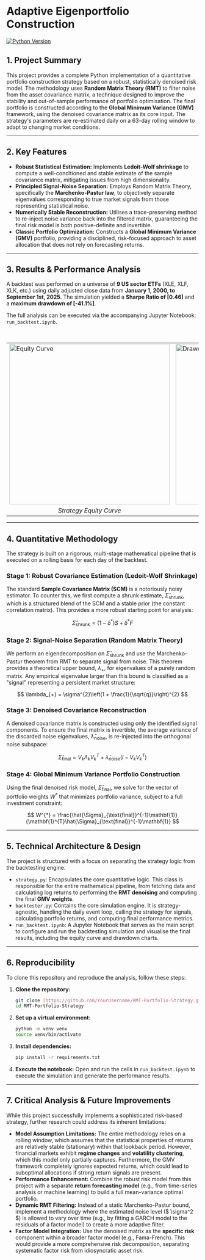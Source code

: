 # Adaptive Eigenportfolio Construction

[![Python Version](https://img.shields.io/badge/Python-3.9%2B-blue.svg)](https://python.org)

## 1. Project Summary

This project provides a complete Python implementation of a quantitative portfolio construction strategy based on a robust, statistically denoised risk model. The methodology uses **Random Matrix Theory (RMT)** to filter noise from the asset covariance matrix, a technique designed to improve the stability and out-of-sample performance of portfolio optimisation. The final portfolio is constructed according to the **Global Minimum Variance (GMV)** framework, using the denoised covariance matrix as its core input. The strategy's parameters are re-estimated daily on a 63-day rolling window to adapt to changing market conditions.

---

## 2. Key Features

* **Robust Statistical Estimation:** Implements **Ledoit-Wolf shrinkage** to compute a well-conditioned and stable estimate of the sample covariance matrix, mitigating issues from high dimensionality.
* **Principled Signal-Noise Separation:** Employs Random Matrix Theory, specifically the **Marchenko-Pastur law**, to objectively separate eigenvalues corresponding to true market signals from those representing statistical noise.
* **Numerically Stable Reconstruction:** Utilises a trace-preserving method to re-inject noise variance back into the filtered matrix, guaranteeing the final risk model is both positive-definite and invertible.
* **Classic Portfolio Optimization:** Constructs a **Global Minimum Variance (GMV)** portfolio, providing a disciplined, risk-focused approach to asset allocation that does not rely on forecasting returns.

---

## 3. Results & Performance Analysis

A backtest was performed on a universe of **9 US sector ETFs** (XLE, XLF, XLK, etc.) using daily adjusted close data from **January 1, 2000, to September 1st, 2025**. The simulation yielded a **Sharpe Ratio of [0.46]** and a **maximum drawdown of [-41.1%]**.

The full analysis can be executed via the accompanying Jupyter Notebook: `run_backtest.ipynb`.

<table>
  <tr>
    <td><img src="path/to/your/equity_curve_plot.png" alt="Equity Curve" width="420"></td>
    <td><img src="path/to/your/drawdown_plot.png" alt="Drawdown Chart" width="420"></td>
  </tr>
  <tr align="center">
    <td><em>Strategy Equity Curve</em></td>
    <td><em>Strategy Drawdown (%)</em></td>
  </tr>
</table>

---

## 4. Quantitative Methodology

The strategy is built on a rigorous, multi-stage mathematical pipeline that is executed on a rolling basis for each day of the backtest.

### Stage 1: Robust Covariance Estimation (Ledoit-Wolf Shrinkage)
The standard **Sample Covariance Matrix (SCM)** is a notoriously noisy estimator. To counter this, we first compute a shrunk estimate, $\hat{\Sigma}_{\text{shrunk}}$, which is a structured blend of the SCM and a stable prior (the constant correlation matrix). This provides a more robust starting point for analysis:

$$
\hat{\Sigma}_{\text{shrunk}} = (1 - \delta^{*})S + \delta^{*}F
$$

### Stage 2: Signal-Noise Separation (Random Matrix Theory)
We perform an eigendecomposition on $\hat{\Sigma}_{\text{shrunk}}$ and use the Marchenko–Pastur theorem from RMT to separate signal from noise. This theorem provides a theoretical upper bound, $\lambda_{+}$, for eigenvalues of a purely random matrix. Any empirical eigenvalue larger than this bound is classified as a "signal" representing a persistent market structure:

$$
\lambda_{+} = \sigma^{2}\left(1 + \frac{1}{\sqrt{q}}\right)^{2}
$$

### Stage 3: Denoised Covariance Reconstruction
A denoised covariance matrix is constructed using only the identified signal components. To ensure the final matrix is invertible, the average variance of the discarded noise eigenvalues, $\bar{\lambda}_{\text{noise}}$, is re-injected into the orthogonal noise subspace:

$$
\hat{\Sigma}_{\text{final}} = V_{k}\Lambda_{k}V_{k}^{T} + \bar{\lambda}_{\text{noise}}\left(I - V_{k}V_{k}^{T}\right)
$$

### Stage 4: Global Minimum Variance Portfolio Construction
Using the final denoised risk model, $\hat{\Sigma}_{\text{final}}$, we solve for the vector of portfolio weights $W^{*}$ that minimizes portfolio variance, subject to a full investment constraint:

$$
W^{*} = \frac{\hat{\Sigma}_{\text{final}}^{-1}\mathbf{1}}
{\mathbf{1}^{T}\hat{\Sigma}_{\text{final}}^{-1}\mathbf{1}}
$$

---

## 5. Technical Architecture & Design

The project is structured with a focus on separating the strategy logic from the backtesting engine.

* `strategy.py`: Encapsulates the core quantitative logic. This class is responsible for the entire mathematical pipeline, from fetching data and calculating log returns to performing the **RMT denoising** and computing the final **GMV weights**.
* `backtester.py`: Contains the core simulation engine. It is strategy-agnostic, handling the daily event loop, calling the strategy for signals, calculating portfolio returns, and computing final performance metrics.
* `run_backtest.ipynb`: A Jupyter Notebook that serves as the main script to configure and run the backtesting simulation and visualise the final results, including the equity curve and drawdown charts.

---

## 6. Reproducibility

To clone this repository and reproduce the analysis, follow these steps:

1.  **Clone the repository:**
    ```bash
    git clone [https://github.com/YourUsername/RMT-Portfolio-Strategy.git](https://github.com/YourUsername/RMT-Portfolio-Strategy.git)
    cd RMT-Portfolio-Strategy
    ```

2.  **Set up a virtual environment:**
    ```bash
    python -m venv venv
    source venv/bin/activate
    ```

3.  **Install dependencies:**
    ```bash
    pip install -r requirements.txt
    ```

4.  **Execute the notebook:**
    Open and run the cells in `run_backtest.ipynb` to execute the simulation and generate the performance results.

---

## 7. Critical Analysis & Future Improvements

While this project successfully implements a sophisticated risk-based strategy, further research could address its inherent limitations:

* **Model Assumption Limitations:** The entire methodology relies on a rolling window, which assumes that the statistical properties of returns are relatively stable (stationary) within that lookback period. However, financial markets exhibit **regime changes** and **volatility clustering**, which this model only partially captures. Furthermore, the GMV framework completely ignores expected returns, which could lead to suboptimal allocations if strong return signals are present.
* **Performance Enhancement:** Combine the robust risk model from this project with a separate **return forecasting model** (e.g., from time-series analysis or machine learning) to build a full mean-variance optimal portfolio.
* **Dynamic RMT Filtering:** Instead of a static Marchenko-Pastur bound, implement a methodology where the estimated noise level ($ \sigma^2 $) is allowed to vary over time (e.g., by fitting a GARCH model to the residuals of a factor model) to create a more adaptive filter.
* **Factor Model Integration:** Use the denoised matrix as the **specific risk** component within a broader factor model (e.g., Fama-French). This would provide a more comprehensive risk decomposition, separating systematic factor risk from idiosyncratic asset risk.
````eof
